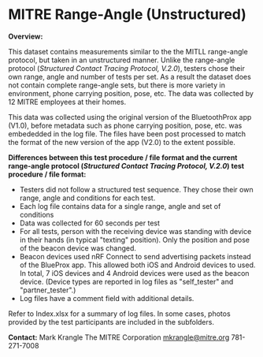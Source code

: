 # MITRE Range-Angle (Unstructured)

**Overview:**

This dataset contains measurements similar to the the MITLL range-angle protocol, but taken in an unstructured manner.  Unlike the range-angle protocol (_Structured Contact Tracing Protocol, V.2.0_), testers chose their own range, angle and number of tests per set.  As a result the dataset does not contain complete range-angle sets, but there is more variety in environment, phone carrying position, pose, etc.  The data was collected by 12 MITRE employees at their homes.

This data was collected using the original version of the BluetoothProx app (V1.0), before metadata such as phone carrying position, pose, etc. was embededded in the log file.  The files have been post processed to match the format of the new version of the app (V2.0) to the extent possible.

**Differences between this test procedure / file format and the current range-angle protocol (_Structured Contact Tracing Protocol, V.2.0_) test procedure / file format:**

- Testers did not follow a structured test sequence.  They chose their own range, angle and conditions for each test.
- Each log file contains data for a single range, angle and set of conditions
- Data was collected for 60 seconds per test
- For all tests, person with the receiving device was standing with device in their hands (in typical "texting" position).  Only the position and pose of the beacon device was changed.
- Beacon devices used nRF Connect to send advertising packets instead of the BlueProx app.  This allowed both iOS and Android devices to used.  In total, 7 iOS devices and 4 Android devices were used as the beacon device.  (Device types are reported in log files as "self_tester" and "partner_tester".)
- Log files have a comment field with additional details.

Refer to Index.xlsx for a summary of log files.  In some cases, photos provided by the test participants are included in the subfolders.

**Contact:**
	Mark Krangle
	The MITRE Corporation
	mkrangle@mitre.org
	781-271-7008
